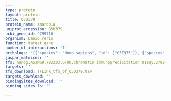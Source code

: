 ```yaml
---
type: protein
layout: protein
title: Q5U379
protein_name: smarcb1a
uniprot_accession: Q5U379
ncbi_gene_id: '799716'
organism: Danio rerio
function: target gene
number_of_interactions: '1'
orthologs: '[{"species": "Homo sapiens", "id": ["G5E975"]}, {"species": "Mus musculus", "id": ["<a href=\"/protein/q9z0h3\">Q9Z0H3</a>"]}, {"species": "Rattus norvegicus", "id": ["Q4KLI0"]}, {"species": "Drosophila melanogaster", "id": ["<a href=\"/protein/q24090\">Q24090</a>"]}, {"species": "Caenorhabditis elegans", "id": ["<a href=\"/protein/q21831\">Q21831</a>"]}]'
jaspar_matrices: ''
tfs: nanog,A5JNG8,792333,GTRD,chromatin immunoprecipitation assay,27924024%5Buid%5D,No
targets: ''
tfs_download: TFLink_tfs_of_Q5U379.tsv
targets_download: ''
bindingSites_download: ''
binding_sites_ls: ''

---
```

